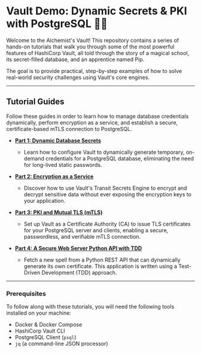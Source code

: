# Vault Demo: Dynamic Secrets & PKI with PostgreSQL 🧙‍♂️

Welcome to the Alchemist's Vault! This repository contains a series of hands-on tutorials that walk you through some of the most powerful features of HashiCorp Vault, all told through the story of a magical school, its secret-filled database, and an apprentice named Pip.

The goal is to provide practical, step-by-step examples of how to solve real-world security challenges using Vault's core engines.

---
## Tutorial Guides

Follow these guides in order to learn how to manage database credentials dynamically, perform encryption as a service, and establish a secure, certificate-based mTLS connection to PostgreSQL.

* **[Part 1: Dynamic Database Secrets](./part1.md)**
    * Learn how to configure Vault to dynamically generate temporary, on-demand credentials for a PostgreSQL database, eliminating the need for long-lived static passwords.

* **[Part 2: Encryption as a Service](./part2.md)**
    * Discover how to use Vault's Transit Secrets Engine to encrypt and decrypt sensitive data without ever exposing the encryption keys to your application.

* **[Part 3: PKI and Mutual TLS (mTLS)](./part3.md)**
    * Set up Vault as a Certificate Authority (CA) to issue TLS certificates for your PostgreSQL server and clients, enabling a secure, passwordless, and verifiable mTLS connection.

* **[Part 4: A Secure Web Server Python API with TDD](./part4.md)**
    * Fetch a new spell from a Python REST API that can dynamically generate its own certificate. This application is written using a Test-Driven Development (TDD) approach.

---
### Prerequisites

To follow along with these tutorials, you will need the following tools installed on your machine:
* Docker & Docker Compose
* HashiCorp Vault CLI
* PostgreSQL Client (`psql`)
* `jq` (a command-line JSON processor)

